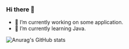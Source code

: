 ### Hi there 👋

- 🔭 I’m currently working on some application.
- 🌱 I’m currently learning Java.

![Anurag's GitHub stats](https://github-readme-stats.vercel.app/api?username=pchelium&show_icons=true&theme=transparent)

<!--
- 👯 I’m looking to collaborate on ...
- 🤔 I’m looking for help with ...
- 💬 Ask me about ...
- 📫 How to reach me: ...
- 😄 Pronouns: ...
- ⚡ Fun fact: ...
-->
